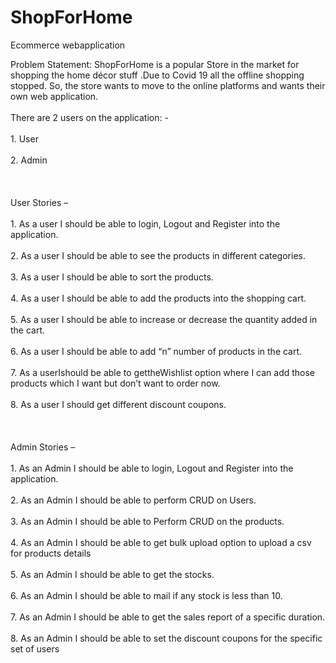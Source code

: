 # ShopForHome
Ecommerce webapplication 

Problem Statement: 
    ShopForHome is a popular Store in the market for shopping the home décor stuff .Due to
    Covid 19 all the offline shopping stopped. So, the store wants to move to the online platforms and wants their
    own web application.
<br>    
There are 2 users on the application: - <br>  
    1. User <br>  
    2. Admin <br>  
<br>    
User Stories –<br>  
    1. As a user I should be able to login, Logout and Register into the application.<br>  
    2. As a user I should be able to see the products in different categories.<br>  
    3. As a user I should be able to sort the products.<br>  
    4. As a user I should be able to add the products into the shopping cart.<br>  
    5. As a user I should be able to increase or decrease the quantity added in the cart.<br>  
    6. As a user I should be able to add “n” number of products in the cart.<br>  
    7. As a userIshould be able to gettheWishlist option where I can add those products which I want but
    don’t want to order now.<br>  
    8. As a user I should get different discount coupons.<br>  
<br>   
Admin Stories –<br>  
    1. As an Admin I should be able to login, Logout and Register into the application.<br>  
    2. As an Admin I should be able to perform CRUD on Users.<br>  
    3. As an Admin I should be able to Perform CRUD on the products.<br>  
    4. As an Admin I should be able to get bulk upload option to upload a csv for products details<br>  
    5. As an Admin I should be able to get the stocks.<br>  
    6. As an Admin I should be able to mail if any stock is less than 10.<br>  
    7. As an Admin I should be able to get the sales report of a specific duration.<br>   
    8. As an Admin I should be able to set the discount coupons for the specific set of users<br>  
